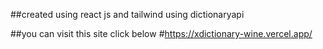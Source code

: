 ##created using react js and tailwind using dictionaryapi

##you can visit this site click below
#https://xdictionary-wine.vercel.app/
